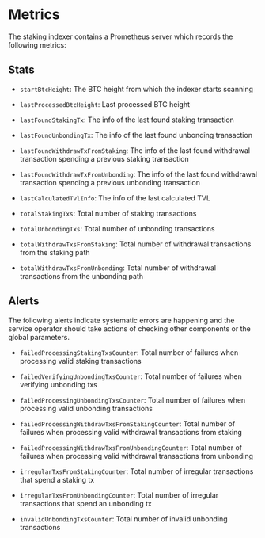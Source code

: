 # Metrics

The staking indexer contains a Prometheus server which records the following 
metrics:

## Stats

* `startBtcHeight`: The BTC height from which the indexer starts scanning

* `lastProcessedBtcHeight`: Last processed BTC height

* `lastFoundStakingTx`: The info of the last found staking transaction 

* `lastFoundUnbondingTx`: The info of the last found unbonding transaction 

* `lastFoundWithdrawTxFromStaking`: The info of the last found withdrawal
  transaction spending a previous staking transaction 

* `lastFoundWithdrawTxFromUnbonding`: The info of the last found withdrawal 
  transaction spending a previous unbonding transaction
 
* `lastCalculatedTvlInfo`: The info of the last calculated TVL

* `totalStakingTxs`: Total number of staking transactions

* `totalUnbondingTxs`: Total number of unbonding transactions

* `totalWithdrawTxsFromStaking`: Total number of withdrawal transactions from 
  the staking path

* `totalWithdrawTxsFromUnbonding`: Total number of withdrawal transactions 
  from the unbonding path

## Alerts

The following alerts indicate systematic errors are happening and the
service operator should take actions of checking other components or the 
global parameters.

* `failedProcessingStakingTxsCounter`: Total number of failures when 
  processing valid staking transactions

* `failedVerifyingUnbondingTxsCounter`: Total number of failures when 
  verifying unbonding txs 

* `failedProcessingUnbondingTxsCounter`: Total number of failures when 
  processing valid unbonding transactions

* `failedProcessingWithdrawTxsFromStakingCounter`: Total number of failures 
  when processing valid withdrawal transactions from staking 

* `failedProcessingWithdrawTxsFromUnbondingCounter`: Total number of 
  failures when processing valid withdrawal transactions from unbonding

* `irregularTxsFromStakingCounter`: Total number of irregular transactions 
  that spend a staking tx

* `irregularTxsFromUnbondingCounter`: Total number of irregular transactions 
  that spend an unbonding tx

* `invalidUnbondingTxsCounter`: Total number of invalid unbonding transactions
